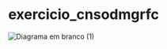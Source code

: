 # exercicio_cnsodmgrfc

![Diagrama em branco (1)](https://user-images.githubusercontent.com/103973597/169739263-14fc3636-1ff5-478f-829c-ef335bd5841a.png)

